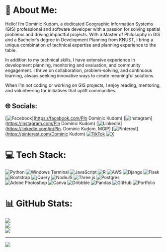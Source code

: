 # 💫 About Me:
Hello! I’m Dominic Kudom, a dedicated Geographic Information Systems (GIS) professional and software developer with a passion for solving spatial problems and driving impactful projects. With a Master of Philosophy in GIS and a Bachelor’s degree in Development Planning from KNUST, I bring a unique combination of technical expertise and planning experience to the table.

In addition to my technical skills, I have extensive experience in development planning, monitoring and evaluation, and community engagement. I thrive on collaboration, problem-solving, and continuous learning, always seeking innovative ways to create meaningful solutions.

When I’m not coding or working on GIS projects, I enjoy reading, mentoring, and volunteering for initiatives that uplift communities.

## 🌐 Socials:
[![Facebook](https://img.shields.io/badge/Facebook-%231877F2.svg?logo=Facebook&logoColor=white)](https://facebook.com/Pln Dominic Kudom) [![Instagram](https://img.shields.io/badge/Instagram-%23E4405F.svg?logo=Instagram&logoColor=white)](https://instagram.com/Pln Dominic Kudom) [![LinkedIn](https://img.shields.io/badge/LinkedIn-%230077B5.svg?logo=linkedin&logoColor=white)](https://linkedin.com/in/Pln. Dominic Kudom, MGIP) [![Pinterest](https://img.shields.io/badge/Pinterest-%23E60023.svg?logo=Pinterest&logoColor=white)](https://pinterest.com/Dominic Kudom) [![TikTok](https://img.shields.io/badge/TikTok-%23000000.svg?logo=TikTok&logoColor=white)](https://tiktok.com/@@plndominickudom) [![X](https://img.shields.io/badge/X-black.svg?logo=X&logoColor=white)](https://x.com/@pendenator) 

# 💻 Tech Stack:
![Python](https://img.shields.io/badge/python-3670A0?style=flat&logo=python&logoColor=ffdd54) ![Windows Terminal](https://img.shields.io/badge/Windows%20Terminal-%234D4D4D.svg?style=flat&logo=windows-terminal&logoColor=white) ![JavaScript](https://img.shields.io/badge/javascript-%23323330.svg?style=flat&logo=javascript&logoColor=%23F7DF1E) ![R](https://img.shields.io/badge/r-%23276DC3.svg?style=flat&logo=r&logoColor=white) ![AWS](https://img.shields.io/badge/AWS-%23FF9900.svg?style=flat&logo=amazon-aws&logoColor=white) ![Django](https://img.shields.io/badge/django-%23092E20.svg?style=flat&logo=django&logoColor=white) ![Flask](https://img.shields.io/badge/flask-%23000.svg?style=flat&logo=flask&logoColor=white) ![Bootstrap](https://img.shields.io/badge/bootstrap-%238511FA.svg?style=flat&logo=bootstrap&logoColor=white) ![jQuery](https://img.shields.io/badge/jquery-%230769AD.svg?style=flat&logo=jquery&logoColor=white) ![NodeJS](https://img.shields.io/badge/node.js-6DA55F?style=flat&logo=node.js&logoColor=white) ![Three js](https://img.shields.io/badge/threejs-black?style=flat&logo=three.js&logoColor=white) ![Postgres](https://img.shields.io/badge/postgres-%23316192.svg?style=flat&logo=postgresql&logoColor=white) ![Adobe Photoshop](https://img.shields.io/badge/adobe%20photoshop-%2331A8FF.svg?style=flat&logo=adobe%20photoshop&logoColor=white) ![Canva](https://img.shields.io/badge/Canva-%2300C4CC.svg?style=flat&logo=Canva&logoColor=white) ![Dribbble](https://img.shields.io/badge/Dribbble-EA4C89?style=flat&logo=dribbble&logoColor=white) ![Pandas](https://img.shields.io/badge/pandas-%23150458.svg?style=flat&logo=pandas&logoColor=white) ![GitHub](https://img.shields.io/badge/github-%23121011.svg?style=flat&logo=github&logoColor=white) ![Portfolio](https://img.shields.io/badge/Portfolio-%23000000.svg?style=flat&logo=firefox&logoColor=#FF7139)
# 📊 GitHub Stats:
![](https://github-readme-stats.vercel.app/api?username=plndominic&theme=neon&hide_border=false&include_all_commits=true&count_private=true)<br/>
![](https://github-readme-streak-stats.herokuapp.com/?user=plndominic&theme=neon&hide_border=false)<br/>
![](https://github-readme-stats.vercel.app/api/top-langs/?username=plndominic&theme=neon&hide_border=false&include_all_commits=true&count_private=true&layout=compact)

---
[![](https://visitcount.itsvg.in/api?id=plndominic&icon=6&color=11)](https://visitcount.itsvg.in)

<!-- Proudly created with GPRM ( https://gprm.itsvg.in ) -->
